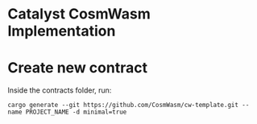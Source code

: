 # Catalyst CosmWasm Implementation

# Create new contract
Inside the contracts folder, run:
```
cargo generate --git https://github.com/CosmWasm/cw-template.git --name PROJECT_NAME -d minimal=true 
```